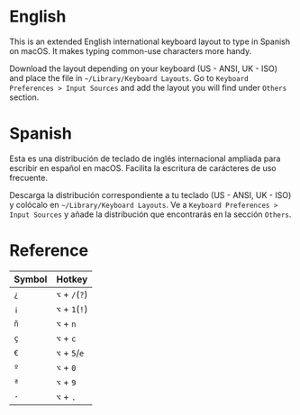 # English
This is an extended English international keyboard layout to type in Spanish on macOS. It makes typing common-use characters more handy.

Download the layout depending on your keyboard (US - ANSI, UK - ISO) and place the file in `~/Library/Keyboard Layouts`. Go to `Keyboard Preferences > Input Sources` and add the layout you will find under `Others` section.

# Spanish
Esta es una distribución de teclado de inglés internacional ampliada para escribir en español en macOS. Facilita la escritura de carácteres de uso frecuente.

Descarga la distribución correspondiente a tu teclado (US - ANSI, UK - ISO) y colócalo en `~/Library/Keyboard Layouts`. Ve a `Keyboard Preferences > Input Sources` y añade la distribución que encontrarás en la sección `Others`.

# Reference
| Symbol | Hotkey         |
| ------ | -------------- |
| `¿`    | `⌥` + `/`(`?`) |
| `¡`    | `⌥` + `1`(`!`) |
| `ñ`    | `⌥` + `n`      |
| `ç`    | `⌥` + `c`      |
| `€`    | `⌥` + `5`/`e`  |
| `º`    | `⌥` + `0`      |
| `ª`    | `⌥` + `9`      |
| `·`    | `⌥` + `.`      |
